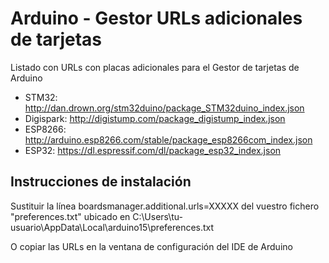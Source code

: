 # Arduino - Gestor URLs adicionales de tarjetas

Listado con URLs con placas adicionales para el Gestor de tarjetas de Arduino
- STM32: http://dan.drown.org/stm32duino/package_STM32duino_index.json
- Digispark: http://digistump.com/package_digistump_index.json
- ESP8266: http://arduino.esp8266.com/stable/package_esp8266com_index.json
- ESP32: https://dl.espressif.com/dl/package_esp32_index.json

## Instrucciones de instalación
Sustituir la línea boardsmanager.additional.urls=XXXXX del vuestro fichero "preferences.txt" ubicado en
C:\Users\tu-usuario\AppData\Local\arduino15\preferences.txt

O copiar las URLs en la ventana de configuración del IDE de Arduino
